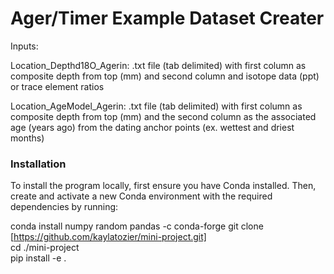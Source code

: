 # Ager/Timer Example Dataset Creater

Inputs: 

Location_Depthd18O_Agerin: .txt file (tab delimited) with first column as composite depth from top (mm) and second column and isotope data (ppt) or trace element ratios 

Location_AgeModel_Agerin: .txt file (tab delimited) with first column as composite depth from top (mm) and the second column as the associated age (years ago) from the dating anchor points (ex. wettest and driest months)

### Installation

To install the program locally, first ensure you have Conda installed. Then, create and activate a new Conda environment with the required dependencies by running:

conda install numpy random pandas  -c conda-forge
git clone [https://github.com/kaylatozier/mini-project.git]  
cd ./mini-project  
pip install -e .


